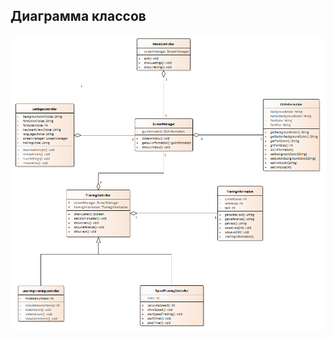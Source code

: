 ## Диаграмма классов
![Класс](https://github.com/AnastasiaKviatsinskaya/tritpo/blob/master/Diagrams/Classes/ClassDiagram.png) <br/>

